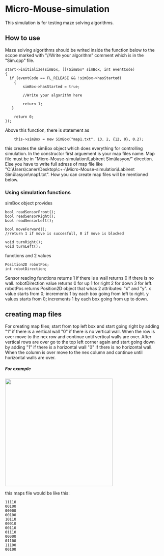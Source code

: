 # Micro-Mouse-simulation
This simulation is for testing maze solving algorithms.

## How to use

Maze solving algorithms should be writed inside the function below to the scope marked with "//Write your algorithm" comment which is in the "Sim.cpp" file.

```
start->initialize(simBox, [](SimBox* simBox, int eventCode)
{
  if (eventCode == FL_RELEASE && !simBox->hasStarted)
	{
		simBox->hasStarted = true;

		//Write your algorithm here

		return 1;
   }
	  
    return 0;
});

```

Above this function, there is statement as

```
	this->simBox = new SimBox("map1.txt", 13, 2, {12, 0}, 0.2);
```
this creates the simBox object which does everything for controlling simulation.
In the constructor first arguement is your map files name. Map file must be in "Micro-Mouse-simulation/Labirent Simülasyon/" direction. Else you have to write full adress of map file like "C:\Users\caner\Desktop\c++\Micro-Mouse-simulation\Labirent Simülasyon\map1.txt". How you can create map files will be mentioned below.

### Using simulation functions

simBox object provides

```
bool readSensorFront();
bool readSensorRight();
bool readSensorLeft();

bool moveForward();
//return 1 if move is succesfull, 0 if move is blocked 

void turnRight();
void turnLeft();

```
functions and 2 values

```
Position2D robotPos;
int robotDirection;
```

Sensor reading functions returns 1 if there is a wall returns 0 if there is no wall. robotDirection value returns 0 for up 1 for right 2 for down 3 for left. robotPos returns Position2D object that whas 2 attributes: "x" and "y". x value starts from 0; increments 1 by each box going from left to right. y values starts from 0; increments 1 by each box going from up to down. 

## creating map files

For creating map files; start from top left box and start going right by adding "1" if there is a vertical wall "0" if there is no vertical wall. When the row is over move to the nex row and continue until vertical walls are over. After vertical rows are over go to the top left corner again and start going down by adding "1" if there is a horizontal wall "0" if there is no horizontal wall. When the column is over move to the nex column and continue until horizontal walls are over.
##### For example
<img src="https://user-images.githubusercontent.com/34722832/164459213-e41e11e6-4094-44e6-9ddf-847c56f5a53f.jpeg" width="350" />

this maps file would be like this:

```
11110
00100
00000
00100
10110
00010
00110
01110
00000
01100
11100
00100
```








